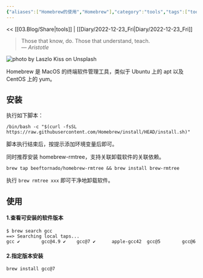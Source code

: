 ```yaml
---
{"aliases":["Homebrew的使用","Homebrew"],"category":"tools","tags":["tools","macos"],"status":"writing","link":"NA","date created":"2022-12-23 Fri 21:04:57","date modified":"2023-03-02 Thu 07:37:58","dg-publish":true,"permalink":"/Inbox/tools/Homebrew的使用/","dgPassFrontmatter":true}
---
```



<< [[03.Blog/Share\|tools]] | [[Diary/2022-12-23_Fri\|Diary/2022-12-23_Fri]]

> Those that know, do. Those that understand, teach.  
> — <cite>Aristotle</cite>

![photo by Laszlo Kiss on Unsplash](https://images.unsplash.com/photo-1500423079914-b65af272b8db?crop=entropy&cs=tinysrgb&fm=jpg&ixid=MnwzNjM5Nzd8MHwxfHJhbmRvbXx8fHx8fHx8fDE2NzE4MDA3MDQ&ixlib=rb-4.0.3&q=80&w=200&h=200)

Homebrew 是 MacOS 的终端软件管理工具，类似于 Ubuntu 上的 apt 以及 CentOS 上的 yum。

## 安装

执行如下脚本：

```shell
/bin/bash -c "$(curl -fsSL https://raw.githubusercontent.com/Homebrew/install/HEAD/install.sh)"
```

脚本执行结束后，按提示添加环境变量后即可。

同时推荐安装 homebrew-rmtree，支持关联卸载软件的关联依赖。

```shell
brew tap beeftornado/homebrew-rmtree && brew install brew-rmtree
```

执行 `brew rmtree xxx` 即可干净地卸载软件。

## 使用

#### 1.查看可安装的软件版本

```shell
$ brew search gcc
==> Searching local taps...
gcc ✔        gcc@4.9 ✔    gcc@7 ✔      apple-gcc42  gcc@5        gcc@6
```

#### 2.指定版本安装

```shell
brew install gcc@7
```
